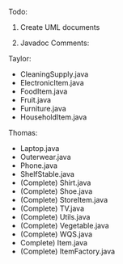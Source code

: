 Todo:

1. Create UML documents

2. Javadoc Comments:

Taylor:
- CleaningSupply.java
- ElectronicItem.java
- FoodItem.java
- Fruit.java
- Furniture.java
- HouseholdItem.java

Thomas:
- Laptop.java
- Outerwear.java
- Phone.java
- ShelfStable.java
- (Complete) Shirt.java
- (Complete) Shoe.java
- (Complete) StoreItem.java
- (Complete) TV.java
- (Complete) Utils.java
- (Complete) Vegetable.java
- (Complete) WQS.java
- Complete) Item.java
- (Complete) ItemFactory.java

